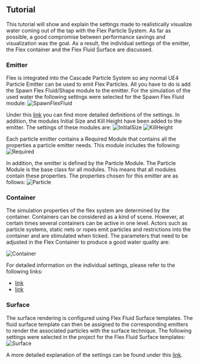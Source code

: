 ## Tutorial

This tutorial will show and explain the settings made to realistically visualize water coming out of the tap with the Flex Particle System. As far as possible, a good compromise between performance savings and visualization was the goal. As a result, the individual settings of the emitter, the Flex container and the Flex Fluid Surface are discussed.

### Emitter

Flex is integrated into the Cascade Particle System so any normal UE4 Particle Emitter can be used to emit Flex Particles. All you have to do is add the Spawn Flex Fluid/Shape module to the emitter. For the simulation of the used water the following settings were selected for the Spawn Flex Fluid module: 
![](Img/SpawnFlexFluid.JPG "SpawnFlexFluid")

Under this [link](http://docs.nvidia.com/gameworks/content/artisttools/Flex/FLEXUe4_Particles.html#particle-emitter) you can find more detailed definitions of the settings. In addition, the modules Initial Size and Kill Height have been added to the emitter. The settings of these modules are:
![](Img/InitialSize.JPG "InitialSize")
![](Img/KillHeight.JPG "KillHeight")

Each particle emitter contains a Required Module that contains all the properties a particle emitter needs. This module includes the following:
![](Img/Required.JPG "Required")

In addition, the emitter is defined by the Particle Module. The Particle Module is the base class for all modules. This means that all modules contain these properties. The properties chosen for this emitter are as follows:
![](Img/Particle.JPG "Particle")

### Container

The simulation properties of the flex system are determined by the container. Containers can be considered as a kind of scene. However, at certain times several containers can be active in one level. Actors such as particle systems, static nets or ropes emit particles and restrictions into the container and are stimulated when ticked. The parameters that need to be adjusted in the Flex Container to produce a good water quality are:

![](Img/Container.JPG "Container")

For detailed information on the individual settings, please refer to the following links:
* [link](http://docs.nvidia.com/gameworks/content/artisttools/Flex/FLEXUe4_Containers.html)
* [link](http://docs.nvidia.com/gameworks/content/artisttools/Flex/FLEXUe4_FluidSurfaceRendering.html#container)

### Surface 

The surface rendering is configured using Flex Fluid Surface templates. The fluid surface template can then be assigned to the corresponding emitters to render the associated particles with the surface technique. The following settings were selected in the project for the Flex Fluid Surface templates:
![](Img/Surface.JPG "Surface")

A more detailed explanation of the settings can be found under this [link](http://docs.nvidia.com/gameworks/content/artisttools/Flex/FLEXUe4_FluidSurfaceRendering.html#creating-a-flex-fluid-surface).

